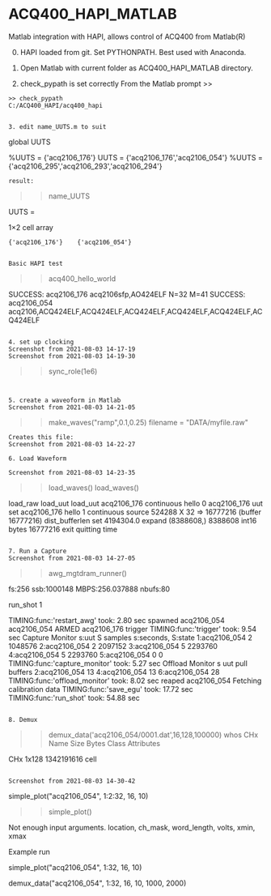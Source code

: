 # ACQ400_HAPI_MATLAB

Matlab integration with HAPI, allows control of ACQ400 from Matlab(R)

0. HAPI loaded from git. Set PYTHONPATH. Best used with Anaconda.

1. Open Matlab with current folder as ACQ400_HAPI_MATLAB directory.

2. check_pypath is set correctly
From the Matlab prompt >>
```
>> check_pypath
C:/ACQ400_HAPI/acq400_hapi


3. edit name_UUTS.m to suit
```
global UUTS

%UUTS = {'acq2106_176'}
UUTS = {'acq2106_176','acq2106_054'}
%UUTS = {'acq2106_295','acq2106_293','acq2106_294'}
```
result:
```
>> name_UUTS

UUTS =

  1×2 cell array

    {'acq2106_176'}    {'acq2106_054'}
```

Basic HAPI test

```
>> acq400_hello_world
 
SUCCESS: acq2106_176 acq2106sfp,AO424ELF N=32 M=41 
SUCCESS: acq2106_054 acq2106,ACQ424ELF,ACQ424ELF,ACQ424ELF,ACQ424ELF,ACQ424ELF,ACQ424ELF 
```

4. set up clocking
Screenshot from 2021-08-03 14-17-19
Screenshot from 2021-08-03 14-19-30
```
>> sync_role(1e6)
```


5. create a waveoform in Matlab
Screenshot from 2021-08-03 14-21-05
```
>> make_waves("ramp",0.1,0.25)
filename =
    "DATA/myfile.raw"
```
Creates this file:
Screenshot from 2021-08-03 14-22-27

6. Load Waveform

Screenshot from 2021-08-03 14-23-35

```
>> load_waves()
>> load_waves()
 
load_raw 
load_uut load_uut acq2106_176 continuous 
hello 0 acq2106_176 
uut set acq2106_176 
hello 1 continuous 
source 524288 X 32 => 16777216 (buffer 16777216) 
dist_bufferlen set 4194304.0 
expand (8388608,) 8388608 int16 bytes 16777216 
exit 
quitting time 
```

7. Run a Capture
Screenshot from 2021-08-03 14-27-05

```
>> awg_mgtdram_runner()
 
fs:256 ssb:1000148 MBPS:256.037888 nbufs:80 
 
run_shot 1 
 
TIMING:func:'restart_awg' took: 2.80 sec 
spawned acq2106_054 
acq2106_054 ARMED 
acq2106_176 trigger 
TIMING:func:'trigger' took: 9.54 sec 
Capture Monitor 
  s:uut         S samples s:seconds, S:state 
  1:acq2106_054 2  1048576 
  2:acq2106_054 2  2097152 
  3:acq2106_054 5  2293760 
  4:acq2106_054 5  2293760 
  5:acq2106_054 0        0 
TIMING:func:'capture_monitor' took: 5.27 sec 
Offload Monitor 
  s uut      pull buffers 
  2:acq2106_054  13 
  4:acq2106_054  13 
  6:acq2106_054  28 
TIMING:func:'offload_monitor' took: 8.02 sec 
reaped acq2106_054 
Fetching calibration data 
TIMING:func:'save_egu' took: 17.72 sec 
TIMING:func:'run_shot' took: 54.88 sec 

```

8. Demux

```
>> demux_data('acq2106_054/0001.dat',16,128,100000)
>> whos CHx
  Name      Size                  Bytes  Class    Attributes

  CHx       1x128            1342191616  cell

```

Screenshot from 2021-08-03 14-30-42

```
simple_plot("acq2106_054", 1:2:32, 16, 10)

>> simple_plot()

Not enough input arguments.
 location, ch_mask, word_length, volts, xmin, xmax

Example run

simple_plot("acq2106_054", 1:32, 16, 10)

demux_data("acq2106_054", 1:32, 16, 10, 1000, 2000)


```
